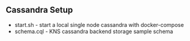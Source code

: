 ## Cassandra Setup

- start.sh - start a local single node cassandra with docker-compose
- schema.cql - KNS cassandra backend storage sample schema
